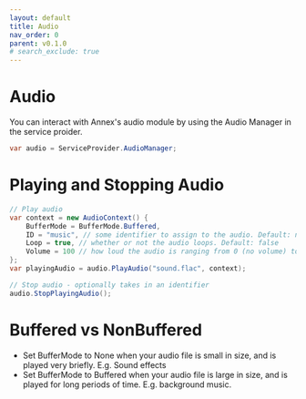```yaml
---
layout: default
title: Audio
nav_order: 0
parent: v0.1.0
# search_exclude: true
---
```

# Audio
You can interact with Annex's audio module by using the Audio Manager in the service proider.

```cs
var audio = ServiceProvider.AudioManager;
```
# Playing and Stopping Audio

```cs
// Play audio
var context = new AudioContext() {
    BufferMode = BufferMode.Buffered,
    ID = "music", // some identifier to assign to the audio. Default: null
    Loop = true, // whether or not the audio loops. Default: false
    Volume = 100 // how loud the audio is ranging from 0 (no volume) to 100 (max volume). Default: 100
};
var playingAudio = audio.PlayAudio("sound.flac", context);

// Stop audio - optionally takes in an identifier
audio.StopPlayingAudio();
```

# Buffered vs NonBuffered

* Set BufferMode to None when your audio file is small in size, and is played very briefly. E.g. Sound effects
* Set BufferMode to Buffered when your audio file is large in size, and is played for long periods of time. E.g. background music.